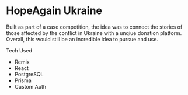 # HopeAgain Ukraine

Built as part of a case competition, the idea was to connect the stories of those affected by the conflict in Ukraine with a unqiue donation platform. Overall, this would still be an incredible idea to pursue and use.

Tech Used
- Remix
- React
- PostgreSQL
- Prisma
- Custom Auth
